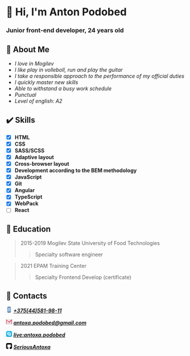 # :wave: Hi, I'm Anton Podobed
### Junior front-end developer, 24 years old

## :scroll: About Me

* *I love in Mogilev*
* *I like play in volleboll, run and play the guitar*
* *I take a responsible approach to the performance of my official duties*
* *I quickly master new skills*
* *Able to withstand a busy work schedule*
* *Punctual*
* *Level of english: A2*

## :heavy_check_mark: Skills

* [x] **HTML**
* [x] **CSS**
* [x] **SASS/SCSS**
* [x] **Adaptive layout**
* [x] **Cross-browser layout**
* [x] **Development according to the BEM methodology**
* [x] **JavaScript**
* [x] **Git**
* [x] **Angular**
* [x] **TypeScript**
* [x] **WebPack**
* [ ] **React**

## :office: Education

>2015-2019 Mogilev State University of Food Technologies
>>Specialty software engineer

>2021 EPAM Training Center
>>Specialty Frontend Develop (certificate)

## :eyes: Сontacts

![Phone](images/phone-16px.png) [***+375(44)581-98-11***](tel:+375445819811)

![E-mail](images/gmail-16px.png) [***antoxa.podobed@gmail.com***](mailto:antoxa.podobed@gmail.com)

![Skype](images/skype-16px.png) [***live:antoxa.podobed***](skype:live:antoxa.podobed?call)

![GitHub](images/github-16px.png) [***SeriousAntoxa***](http://github.com/SeriousAntoxa)
